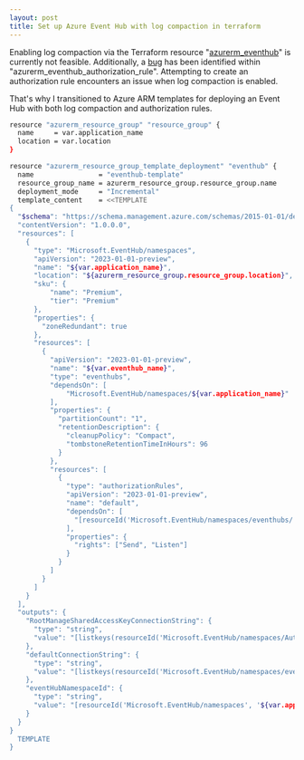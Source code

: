 ```yaml
---
layout: post
title: Set up Azure Event Hub with log compaction in terraform
---
```


Enabling log compaction via the Terraform resource "[azurerm_eventhub](https://registry.terraform.io/providers/hashicorp/azurerm/latest/docs/resources/eventhub)" is currently not feasible. Additionally, a [bug](https://github.com/hashicorp/terraform-provider-azurerm/issues/25563) has been identified within "azurerm_eventhub_authorization_rule". Attempting to create an authorization rule encounters an issue when log compaction is enabled.

That's why I transitioned to Azure ARM templates for deploying an Event Hub with both log compaction and authorization rules.

```bash
resource "azurerm_resource_group" "resource_group" {
  name     = var.application_name
  location = var.location
}

resource "azurerm_resource_group_template_deployment" "eventhub" {
  name                = "eventhub-template"
  resource_group_name = azurerm_resource_group.resource_group.name
  deployment_mode     = "Incremental"
  template_content    = <<TEMPLATE
{
  "$schema": "https://schema.management.azure.com/schemas/2015-01-01/deploymentTemplate.json#",
  "contentVersion": "1.0.0.0",
  "resources": [
    {
      "type": "Microsoft.EventHub/namespaces",
      "apiVersion": "2023-01-01-preview",
      "name": "${var.application_name}",
      "location": "${azurerm_resource_group.resource_group.location}",
      "sku": {
          "name": "Premium",
          "tier": "Premium"
      },
      "properties": {
        "zoneRedundant": true
      },
      "resources": [
        {
          "apiVersion": "2023-01-01-preview",
          "name": "${var.eventhub_name}",
          "type": "eventhubs",
          "dependsOn": [
              "Microsoft.EventHub/namespaces/${var.application_name}"
          ],
          "properties": {
            "partitionCount": "1",
            "retentionDescription": {
              "cleanupPolicy": "Compact",
              "tombstoneRetentionTimeInHours": 96
            }
          },
          "resources": [
            {
              "type": "authorizationRules",
              "apiVersion": "2023-01-01-preview",
              "name": "default",
              "dependsOn": [
                "[resourceId('Microsoft.EventHub/namespaces/eventhubs/', '${var.application_name}', '${var.eventhub_name}')]"
              ],
              "properties": {
                "rights": ["Send", "Listen"]
              }
            }
          ]
        }
      ]
    }
  ],
  "outputs": {
    "RootManageSharedAccessKeyConnectionString": {
      "type": "string",
      "value": "[listkeys(resourceId('Microsoft.EventHub/namespaces/AuthorizationRules', '${var.application_name}', 'RootManageSharedAccessKey'), '2017-04-01').primaryConnectionString]"
    },
    "defaultConnectionString": {
      "type": "string",
      "value": "[listkeys(resourceId('Microsoft.EventHub/namespaces/eventhubs/AuthorizationRules', '${var.application_name}', '${var.eventhub_name}', 'default'), '2017-04-01').primaryConnectionString]"
    },
    "eventHubNamespaceId": {
      "type": "string",
      "value": "[resourceId('Microsoft.EventHub/namespaces', '${var.application_name}')]"
    }
  }
}
  TEMPLATE
}
```
